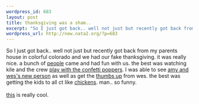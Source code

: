 ```yaml
--- 
wordpress_id: 683
layout: post
title: thanksgiving was a sham..
excerpt: "So I just got back.. well not just but recently got back from my parents house in colorful colorado and we had our fake thanksgiving. it was really nice. a bunch of people came and had fun with us. the best was watching kile and the crew "
wordpress_url: http://new.nata2.org/?p=683
---
```

So I just got back.. well not just but recently got back from my parents house in colorful colorado and we had our fake thanksgiving. it was really nice. a bunch of <a href="http://nata2.info/?path=pictures%2Fholidays%2Fthanksgiving_03">people</a> came and had fun with us. the best was watching kile and the crew <a href="http://nata2.info/?path=pictures%2Fholidays%2Fthanksgiving_03&amp;img=fake%20thanksgiving%20009.jpg">play with the confetti poppers</a>. I was able to see <a href="http://nata2.info/?path=pictures%2Fholidays%2Fthanksgiving_03&amp;img=fake%20thanksgiving%20010.jpg">amy and wes's new person</a> as well as get the <a href="http://nata2.info/?path=pictures%2Fholidays%2Fthanksgiving_03&amp;img=fake%20thanksgiving%20011.jpg">thumbs up</a> from wes. the best was getting the kids to all ct like <a href="http://nata2.info/pictures/holidays/thanksgiving_03/fake%20thanksgiving%20015.avi">chickens</a>. man.. so funny.<br/><br/><a href="http://dopeman.org/ascii-matrix/ascii-matrix.html.gz?D0=1">this</a> is really cool. 
